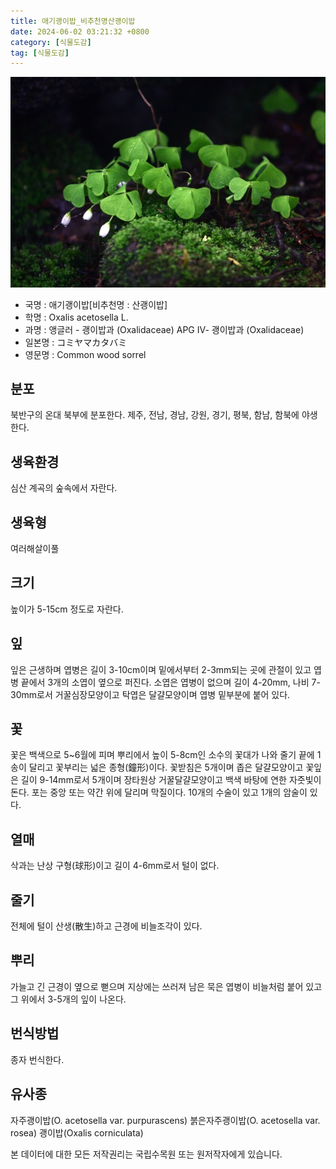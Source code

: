 ```yaml
---
title: 애기괭이밥_비추천명산괭이밥
date: 2024-06-02 03:21:32 +0800
category: [식물도감]
tag: [식물도감]
---
```




![애기괭이밥[비추천명 : 산괭이밥]](/assets/img/fileUpload/plants/basic/Oxalidaceae/Oxalis/8871/8871_1_th2.jpg)
- 국명 : 애기괭이밥[비추천명 : 산괭이밥]
- 학명 : Oxalis acetosella L.
- 과명 : 앵글러 - 괭이밥과 (Oxalidaceae) APG Ⅳ- 괭이밥과 (Oxalidaceae)
- 일본명 : コミヤマカタバミ
- 영문명 : Common wood sorrel


## 분포
북반구의 온대 북부에 분포한다.
제주, 전남, 경남, 강원, 경기, 평북, 함남, 함북에 야생한다.
## 생육환경
심산 계곡의 숲속에서 자란다.
## 생육형
여러해살이풀 
## 크기
높이가 5-15cm 정도로 자란다.
## 잎
잎은 근생하며 엽병은 길이 3-10cm이며 밑에서부터 2-3mm되는 곳에 관절이 있고 엽병 끝에서 3개의 소엽이 옆으로 퍼진다. 소엽은 엽병이 없으며 길이 4-20mm, 나비 7-30mm로서 거꿀심장모양이고 탁엽은 달걀모양이며 엽병 밑부분에 붙어 있다.
## 꽃
꽃은 백색으로 5~6월에 피며 뿌리에서 높이 5-8cm인 소수의 꽃대가 나와 줄기 끝에 1송이 달리고 꽃부리는 넓은 종형(鐘形)이다. 꽃받침은 5개이며 좁은 달걀모양이고 꽃잎은 길이 9-14mm로서 5개이며 장타원상 거꿀달걀모양이고 백색 바탕에 연한 자줏빛이 돈다. 포는 중앙 또는 약간 위에 달리며 막질이다. 10개의 수술이 있고 1개의 암술이 있다.
## 열매
삭과는 난상 구형(球形)이고 길이 4-6mm로서 털이 없다.
## 줄기
전체에 털이 산생(散生)하고 근경에 비늘조각이 있다.
## 뿌리
가늘고 긴 근경이 옆으로 뻗으며 지상에는 쓰러져 남은 묵은 엽병이 비늘처럼 붙어 있고 그 위에서 3-5개의 잎이 나온다.
## 번식방법
종자 번식한다.
## 유사종
자주괭이밥(O. acetosella var. purpurascens)
붉은자주괭이밥(O. acetosella var. rosea)
괭이밥(Oxalis corniculata)






본 데이터에 대한 모든 저작권리는 국립수목원 또는 원저작자에게 있습니다.

